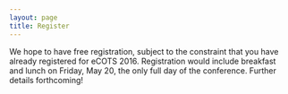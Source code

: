 ```yaml
---
layout: page
title: Register
---
```


<p class="message">
  We hope to have free registration, subject to the constraint that you have already registered for eCOTS 2016.  Registration would include breakfast and lunch on Friday, May 20, the only full day of the conference.  Further details forthcoming!
</p>
